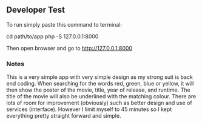 ## Developer Test

To run simply paste this command to terminal:

cd path/to/app
php -S 127.0.0.1:8000

Then open browser and go to http://127.0.0.1:8000

### Notes
This is a very simple app with very simple design as my strong suit is back end coding.
When searching for the words red, green, blue or yellow, it will then show the poster of the movie, title, year of release, and runtime. The title of the movie will also be underlined with the matching colour.
There are lots of room for improvement (obviously) such as better design and use of services (interface). However I limit myself to 45 minutes so I kept everything pretty straight forward and simple. 
